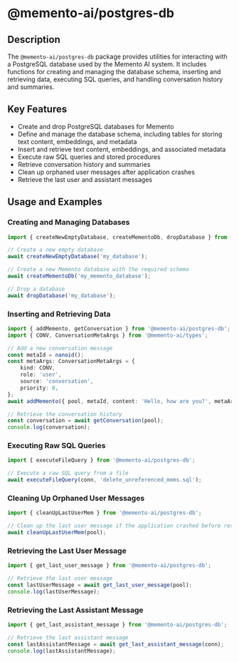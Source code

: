 # @memento-ai/postgres-db

## Description
The `@memento-ai/postgres-db` package provides utilities for interacting with a PostgreSQL database used by the Memento AI system. It includes functions for creating and managing the database schema, inserting and retrieving data, executing SQL queries, and handling conversation history and summaries.

## Key Features
- Create and drop PostgreSQL databases for Memento
- Define and manage the database schema, including tables for storing text content, embeddings, and metadata
- Insert and retrieve text content, embeddings, and associated metadata
- Execute raw SQL queries and stored procedures
- Retrieve conversation history and summaries
- Clean up orphaned user messages after application crashes
- Retrieve the last user and assistant messages

## Usage and Examples
### Creating and Managing Databases
```typescript
import { createNewEmptyDatabase, createMementoDb, dropDatabase } from '@memento-ai/postgres-db';

// Create a new empty database
await createNewEmptyDatabase('my_database');

// Create a new Memento database with the required schema
await createMementoDb('my_memento_database');

// Drop a database
await dropDatabase('my_database');
```
### Inserting and Retrieving Data
```typescript
import { addMemento, getConversation } from '@memento-ai/postgres-db';
import { CONV, ConversationMetaArgs } from '@memento-ai/types';

// Add a new conversation message
const metaId = nanoid();
const metaArgs: ConversationMetaArgs = {
    kind: CONV,
    role: 'user',
    source: 'conversation',
    priority: 0,
};
await addMemento({ pool, metaId, content: 'Hello, how are you?', metaArgs });

// Retrieve the conversation history
const conversation = await getConversation(pool);
console.log(conversation);
```
### Executing Raw SQL Queries
```typescript
import { executeFileQuery } from '@memento-ai/postgres-db';

// Execute a raw SQL query from a file
await executeFileQuery(conn, 'delete_unreferenced_mems.sql');
```
### Cleaning Up Orphaned User Messages
```typescript
import { cleanUpLastUserMem } from '@memento-ai/postgres-db';

// Clean up the last user message if the application crashed before responding
await cleanUpLastUserMem(pool);
```
### Retrieving the Last User Message
```typescript
import { get_last_user_message } from '@memento-ai/postgres-db';

// Retrieve the last user message
const lastUserMessage = await get_last_user_message(pool);
console.log(lastUserMessage);
```
### Retrieving the Last Assistant Message
```typescript
import { get_last_assistant_message } from '@memento-ai/postgres-db';

// Retrieve the last assistant message
const lastAssistantMessage = await get_last_assistant_message(conn);
console.log(lastAssistantMessage);
```
